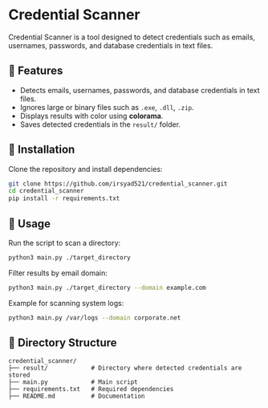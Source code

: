 # Credential Scanner

Credential Scanner is a tool designed to detect credentials such as emails, usernames, passwords, and database credentials in text files.

## 📌 Features
- Detects emails, usernames, passwords, and database credentials in text files.
- Ignores large or binary files such as `.exe`, `.dll`, `.zip`.
- Displays results with color using **colorama**.
- Saves detected credentials in the `result/` folder.

## 🔧 Installation
Clone the repository and install dependencies:
```bash
git clone https://github.com/irsyad521/credential_scanner.git
cd credential_scanner
pip install -r requirements.txt
```

## 🚀 Usage
Run the script to scan a directory:
```bash
python3 main.py ./target_directory
```
Filter results by email domain:
```bash
python3 main.py ./target_directory --domain example.com
```
Example for scanning system logs:
```bash
python3 main.py /var/logs --domain corporate.net
```

## 📂 Directory Structure
```
credential_scanner/
├── result/            # Directory where detected credentials are stored
├── main.py            # Main script
├── requirements.txt   # Required dependencies
├── README.md          # Documentation
```

